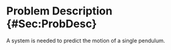 # Problem Description {#Sec:ProbDesc}

A system is needed to predict the motion of a single pendulum.
